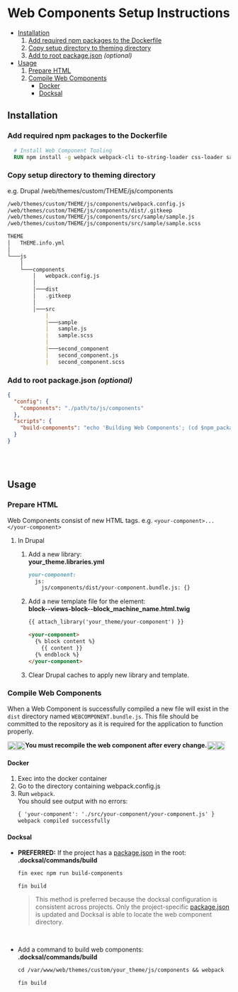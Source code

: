 # Web Components Setup Instructions

- [Installation](#npm)
  1. [Add required npm packages to the Dockerfile](#npm)
  1. [Copy setup directory to theming directory](#theme)
  1. [Add to root package.json](#package) *(optional)*
- [Usage](#usage)
  1. [Prepare HTML](#prepare)
  1. [Compile Web Components](#compile)
      - [Docker](#compile-docker)
      - [Docksal](#compile-docksal)


## Installation
<a name="npm"></a>
### Add required npm packages to the Dockerfile
```Dockerfile
  # Install Web Component Tooling
  RUN npm install -g webpack webpack-cli to-string-loader css-loader sass-loader babel-loader sass
```

<a name="theme"></a>
### Copy setup directory to theming directory

e.g. Drupal /web/themes/custom/THEME/js/components
```markdown
/web/themes/custom/THEME/js/components/webpack.config.js
/web/themes/custom/THEME/js/components/dist/.gitkeep
/web/themes/custom/THEME/js/components/src/sample/sample.js
/web/themes/custom/THEME/js/components/src/sample/sample.scss

THEME
│   THEME.info.yml
│
└───js
    │
    └───components
        │   webpack.config.js
        │
        │───dist
        │   .gitkeep
        │
        │───src
            |
            |───sample
            |   sample.js
            |   sample.scss
            |
            |───second_component
            |   second_component.js
            |   second_component.scss
```

<a name="package"></a>
### Add to root package.json *(optional)*
```json
{
  "config": {
    "components": "./path/to/js/components"
  },
  "scripts": {
    "build-components": "echo 'Building Web Components'; (cd $npm_package_config_components && webpack); echo 'Done!'",
  }
}
```
<br/>

<br/>

<a name="usage"></a>
## Usage
<a name="prepare"></a>
### Prepare HTML
Web Components consist of new HTML tags. e.g. `<your-component>...</your-component>`

 1. In Drupal
    1. Add a new library: \
       **your_theme.libraries.yml**
        ```markdown
        your-component:
          js:
            js/components/dist/your-component.bundle.js: {}
        ```

    1. Add a new template file for the element: \
       **block--views-block--block_machine_name.html.twig**
        ```markdown
        {{ attach_library('your_theme/your-component') }}

        <your-component>
          {% block content %}
            {{ content }}
          {% endblock %}
        </your-component>
        ```
    1. Clear Drupal caches to apply new library and template.

<a name="compile"></a>
### Compile Web Components
When a Web Component is successfully compiled a new file will
exist in the `dist` directory named `WEBCOMPONENT.bundle.js`. This file should
be committed to the repository as it is required for the application
to function properly.

<img src="../../../media/icons/exclamation-mark.png?raw=true" width="20" align="center"><img src="../../../media/icons/exclamation-mark.png?raw=true" width="20" align="center">**You must recompile the web component after every change.**<img src="../../../media/icons/exclamation-mark.png?raw=true" width="20" align="center"><img src="../../../media/icons/exclamation-mark.png?raw=true" width="20" align="center">

<a name="compile-docker"></a>
#### Docker
1. Exec into the docker container
1. Go to the directory containing webpack.config.js
1. Run `webpack`. \
You should see output with no errors:
   ```markdown
   { 'your-component': './src/your-component/your-component.js' }
   webpack compiled successfully
   ```

<a name="compile-docksal"></a>
#### Docksal
- **PREFERRED:** If the project has a [package.json](#package) in the root: \
  **.docksal/commands/build**
  ```markdown
  fin exec npm run build-components
  ```
  `fin build`
  <br/>
  > This method is preferred because the docksal configuration is consistent across projects.
  > Only the project-specific [package.json](#package) is updated and Docksal is able to locate the
  > web component directory.
  <br/>

- Add a command to build web components: \
  **.docksal/commands/build**
  ```markdown
  cd /var/www/web/themes/custom/your_theme/js/components && webpack
  ```
  `fin build`
